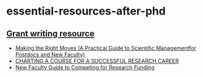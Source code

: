 # essential-resources-after-phd

## [Grant writing resource](https://www.research.fsu.edu/research-offices/ord/proposal-help/grant-writing-resource-library/)

- [Making the Right Moves (A Practical Guide to Scientifıc Managementfor Postdocs and New Faculty)](https://www.hhmi.org/sites/default/files/Educational%20Materials/Lab%20Management/Making%20the%20Right%20Moves/moves2.pdf)
- [CHARTING A COURSE FOR A SUCCESSFUL RESEARCH CAREER](https://www.elsevier.com/__data/assets/pdf_file/0020/53066/White-Paper-Charting-a-Course-for-a-Successful-Research-Career-A-Guide-for-Early-Career-Researchers_0_0.pdf)
- [New Faculty Guide to Competing for Research Funding](https://academicpersonnel.ucr.edu/sites/g/files/rcwecm1261/files/2019-05/new_faculty_guide_to_competing_for_research_funding.pdf)
